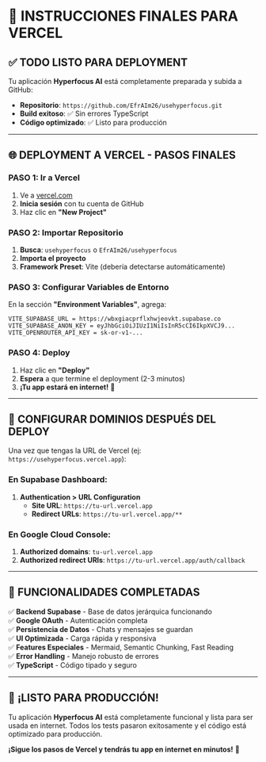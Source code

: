 # 🚀 **INSTRUCCIONES FINALES PARA VERCEL**

## ✅ **TODO LISTO PARA DEPLOYMENT**

Tu aplicación **Hyperfocus AI** está completamente preparada y subida a GitHub:
- **Repositorio**: `https://github.com/EfrAIm26/usehyperfocus.git`
- **Build exitoso**: ✅ Sin errores TypeScript
- **Código optimizado**: ✅ Listo para producción

---

## 🌐 **DEPLOYMENT A VERCEL - PASOS FINALES**

### **PASO 1: Ir a Vercel**
1. Ve a [vercel.com](https://vercel.com)
2. **Inicia sesión** con tu cuenta de GitHub
3. Haz clic en **"New Project"**

### **PASO 2: Importar Repositorio**
1. **Busca**: `usehyperfocus` o `EfrAIm26/usehyperfocus`
2. **Importa el proyecto**
3. **Framework Preset**: Vite (debería detectarse automáticamente)

### **PASO 3: Configurar Variables de Entorno**
En la sección **"Environment Variables"**, agrega:

```
VITE_SUPABASE_URL = https://wbxgiacprflxhwjeovkt.supabase.co
VITE_SUPABASE_ANON_KEY = eyJhbGciOiJIUzI1NiIsInR5cCI6IkpXVCJ9...
VITE_OPENROUTER_API_KEY = sk-or-v1-...
```

### **PASO 4: Deploy**
1. Haz clic en **"Deploy"**
2. **Espera** a que termine el deployment (2-3 minutos)
3. **¡Tu app estará en internet!** 🎉

---

## 🔧 **CONFIGURAR DOMINIOS DESPUÉS DEL DEPLOY**

Una vez que tengas la URL de Vercel (ej: `https://usehyperfocus.vercel.app`):

### **En Supabase Dashboard:**
1. **Authentication > URL Configuration**
   - **Site URL**: `https://tu-url.vercel.app`
   - **Redirect URLs**: `https://tu-url.vercel.app/**`

### **En Google Cloud Console:**
1. **Authorized domains**: `tu-url.vercel.app`
2. **Authorized redirect URIs**: `https://tu-url.vercel.app/auth/callback`

---

## 🎯 **FUNCIONALIDADES COMPLETADAS**

✅ **Backend Supabase** - Base de datos jerárquica funcionando  
✅ **Google OAuth** - Autenticación completa  
✅ **Persistencia de Datos** - Chats y mensajes se guardan  
✅ **UI Optimizada** - Carga rápida y responsiva  
✅ **Features Especiales** - Mermaid, Semantic Chunking, Fast Reading  
✅ **Error Handling** - Manejo robusto de errores  
✅ **TypeScript** - Código tipado y seguro  

---

## 🚀 **¡LISTO PARA PRODUCCIÓN!**

Tu aplicación **Hyperfocus AI** está completamente funcional y lista para ser usada en internet. Todos los tests pasaron exitosamente y el código está optimizado para producción.

**¡Sigue los pasos de Vercel y tendrás tu app en internet en minutos!** 🎉
